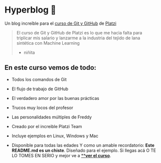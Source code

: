 # Hyperblog 💚
Un blog increíble para el [curso de Git y GitHub](https://platzi.com/cursos/git-github/ "curso de Git y GitHub") de [Platzi](https://platzi.com/ "Platzi")
> El curso de Git y GitHub de Platzi es lo que me hacìa falta para triplicar mis salario y lanzarme a la industria del tejido de lana sintética con Machine Learning
> * niñita

## En este curso vemos de todo:
* Todos los comandos de Git
* El flujo de trabajo de GitHub
* El verdadero amor por las buenas prácticas
* Trucos muy locos del profesor
* Las personalidades múltiples de Freddy
* Creado por el increible Platzi Team

* Incluye ejemplos en Linux, Windows y Mac
* Disponible para todas las edades
Y como un amable recordatorio: **Este README.md es un chiste**. Diseñado para el ejemplo. Si llegas acá O TE LO TOMES EN SERIO y mejor ve a [****ver el curso**](https://platzi.com/cursos/git-github/ "ver el curso").
